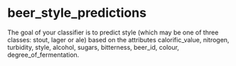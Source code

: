 # beer_style_predictions

The goal of your classifier is to predict style (which may be one of three classes: stout, lager or ale) based on the attributes calorific_value, nitrogen, turbidity, style, alcohol, sugars, bitterness, beer_id, colour, degree_of_fermentation.
